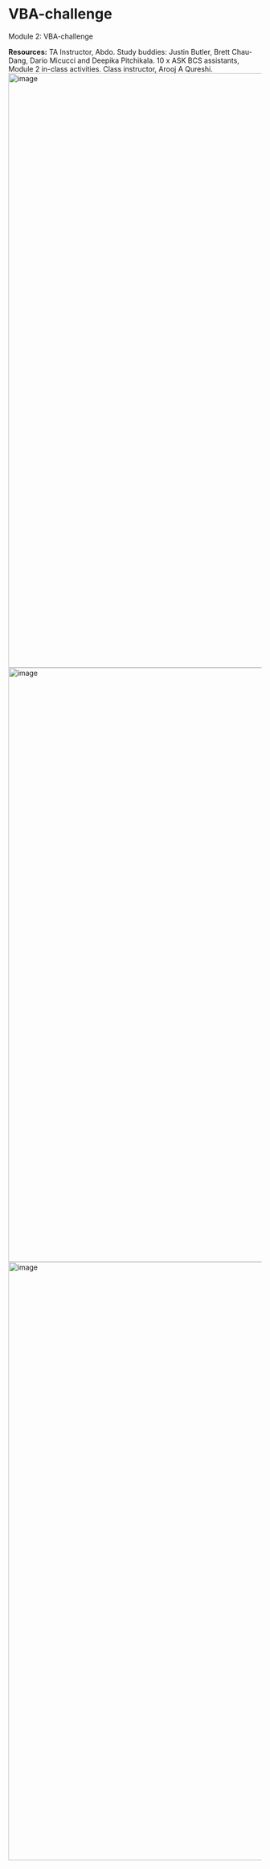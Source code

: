 # VBA-challenge

Module 2: VBA-challenge

**Resources:** TA Instructor, Abdo. Study buddies: Justin Butler, Brett Chau-Dang, Dario Micucci and Deepika Pitchikala. 10 x ASK BCS assistants, Module 2 in-class activities. Class instructor, Arooj A Qureshi.
<img width="1182" alt="image" src="https://user-images.githubusercontent.com/118138351/235354683-a9cbc190-83ab-4606-a5c2-78503d42c1e2.png">
<img width="1182" alt="image" src="https://user-images.githubusercontent.com/118138351/235354709-e08bde54-19db-4663-930e-077122bc283d.png">
<img width="1190" alt="image" src="https://user-images.githubusercontent.com/118138351/235354811-eeac51ac-b9b1-4846-9169-2ceb54bb8bd2.png">
